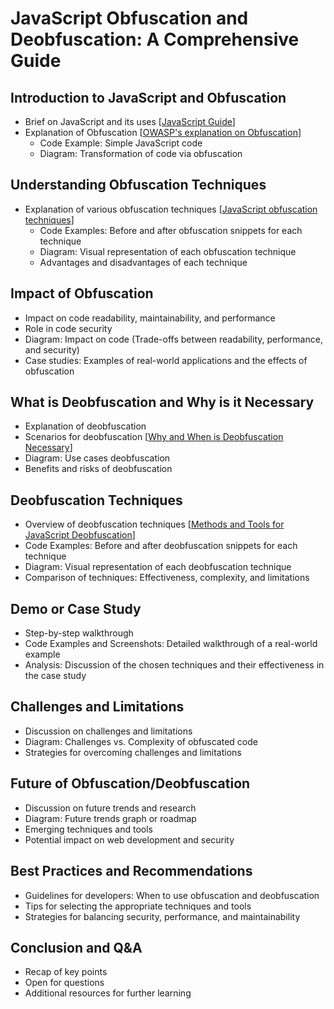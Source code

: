 # JavaScript Obfuscation and Deobfuscation: A Comprehensive Guide

## Introduction to JavaScript and Obfuscation

- Brief on JavaScript and its uses [[JavaScript Guide](https://developer.mozilla.org/en-US/docs/Web/JavaScript/Guide)]
- Explanation of Obfuscation [[OWASP's explanation on Obfuscation](https://owasp.org/www-community/controls/Obfuscation)]
  - Code Example: Simple JavaScript code
  - Diagram: Transformation of code via obfuscation

## Understanding Obfuscation Techniques

- Explanation of various obfuscation techniques [[JavaScript obfuscation techniques](https://www.checkmarx.com/blog/javascript-obfuscation-techniques/)]
  - Code Examples: Before and after obfuscation snippets for each technique
  - Diagram: Visual representation of each obfuscation technique
  - Advantages and disadvantages of each technique

## Impact of Obfuscation

- Impact on code readability, maintainability, and performance
- Role in code security
- Diagram: Impact on code (Trade-offs between readability, performance, and security)
- Case studies: Examples of real-world applications and the effects of obfuscation

## What is Deobfuscation and Why is it Necessary

- Explanation of deobfuscation
- Scenarios for deobfuscation [[Why and When is Deobfuscation Necessary](https://www.researchgate.net/publication/228884323_Why_and_when_is_deobfuscation_of_code_necessary)]
- Diagram: Use cases deobfuscation
- Benefits and risks of deobfuscation

## Deobfuscation Techniques

- Overview of deobfuscation techniques [[Methods and Tools for JavaScript Deobfuscation](https://www.researchgate.net/publication/260371394_Methods_and_tools_for_JavaScript_deobfuscation)]
- Code Examples: Before and after deobfuscation snippets for each technique
- Diagram: Visual representation of each deobfuscation technique
- Comparison of techniques: Effectiveness, complexity, and limitations

## Demo or Case Study

- Step-by-step walkthrough
- Code Examples and Screenshots: Detailed walkthrough of a real-world example
- Analysis: Discussion of the chosen techniques and their effectiveness in the case study

## Challenges and Limitations

- Discussion on challenges and limitations
- Diagram: Challenges vs. Complexity of obfuscated code
- Strategies for overcoming challenges and limitations

## Future of Obfuscation/Deobfuscation

- Discussion on future trends and research
- Diagram: Future trends graph or roadmap
- Emerging techniques and tools
- Potential impact on web development and security

## Best Practices and Recommendations

- Guidelines for developers: When to use obfuscation and deobfuscation
- Tips for selecting the appropriate techniques and tools
- Strategies for balancing security, performance, and maintainability

## Conclusion and Q&A

- Recap of key points
- Open for questions
- Additional resources for further learning
